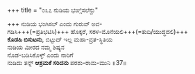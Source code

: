 +++
title = "೦೩೭ ನುಡಿಯ ಭಙ್ಗಿಸಲೆನ್ದು"

+++
ನುಡಿಯ ಭಂಗಿಸಲ್ ಎಂದು ಗುರುವ್ ಅವ-  
ಗಡಿಸಿ+++(=ಪ್ರತಿಭಟಿಸಿ)+++ ಹೊಕ್ಕರೆ, ಸರಳ-ಮೊನೆಯಲಿ+++(=ತುದಿ/ಯುದ್ಧದಲಿ)+++  
**ಕೊಡಹಿ ಬಿಸುಟನು**, ಬಿಟ್ಟುದ್ ಇಲ್ಲ ಮಹಾ-ವ್ರತ-ಸ್ಥಿತಿಯ  
ನುಡಿಯ ಮೀರದ ನಮ್ಮ ಶಿಷ್ಯನ  
ನೊಡ-ಬಡಿಸಿಕೊಳ್ಳ್ ಎಂದು ನಾರಿಗೆ  
ನುಡಿದು ತನ್ನ್ **ಆಶ್ರಮಕೆ ಸರಿದನು** ಪರಶು-ರಾಮ-ಮುನಿ     ॥37॥